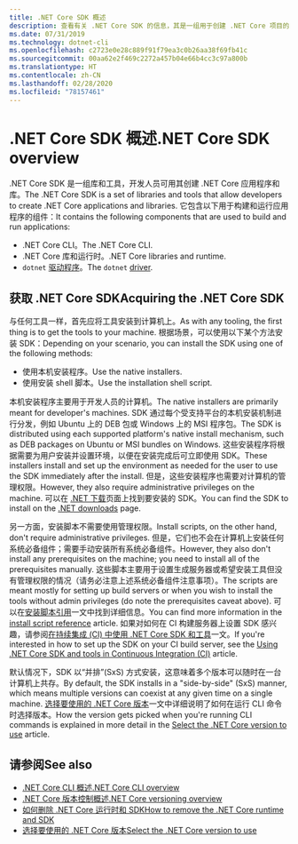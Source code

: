 ```yaml
---
title: .NET Core SDK 概述
description: 查看有关 .NET Core SDK 的信息，其是一组用于创建 .NET Core 项目的库和工具。
ms.date: 07/31/2019
ms.technology: dotnet-cli
ms.openlocfilehash: c2723e0e28c889f91f79ea3c0b26aa38f69fb41c
ms.sourcegitcommit: 00aa62e2f469c2272a457b04e66b4cc3c97a800b
ms.translationtype: HT
ms.contentlocale: zh-CN
ms.lasthandoff: 02/28/2020
ms.locfileid: "78157461"
---
```

# <a name="net-core-sdk-overview"></a><span data-ttu-id="f833a-103">.NET Core SDK 概述</span><span class="sxs-lookup"><span data-stu-id="f833a-103">.NET Core SDK overview</span></span>

<span data-ttu-id="f833a-104">.NET Core SDK 是一组库和工具，开发人员可用其创建 .NET Core 应用程序和库。</span><span class="sxs-lookup"><span data-stu-id="f833a-104">The .NET Core SDK is a set of libraries and tools that allow developers to create .NET Core applications and libraries.</span></span> <span data-ttu-id="f833a-105">它包含以下用于构建和运行应用程序的组件：</span><span class="sxs-lookup"><span data-stu-id="f833a-105">It contains the following components that are used to build and run applications:</span></span>

- <span data-ttu-id="f833a-106">.NET Core CLI。</span><span class="sxs-lookup"><span data-stu-id="f833a-106">The .NET Core CLI.</span></span>
- <span data-ttu-id="f833a-107">.NET Core 库和运行时。</span><span class="sxs-lookup"><span data-stu-id="f833a-107">.NET Core libraries and runtime.</span></span>
- <span data-ttu-id="f833a-108">`dotnet` [驱动程序](tools/index.md#driver)。</span><span class="sxs-lookup"><span data-stu-id="f833a-108">The `dotnet` [driver](tools/index.md#driver).</span></span>

## <a name="acquiring-the-net-core-sdk"></a><span data-ttu-id="f833a-109">获取 .NET Core SDK</span><span class="sxs-lookup"><span data-stu-id="f833a-109">Acquiring the .NET Core SDK</span></span>

<span data-ttu-id="f833a-110">与任何工具一样，首先应将工具安装到计算机上。</span><span class="sxs-lookup"><span data-stu-id="f833a-110">As with any tooling, the first thing is to get the tools to your machine.</span></span> <span data-ttu-id="f833a-111">根据场景，可以使用以下某个方法安装 SDK：</span><span class="sxs-lookup"><span data-stu-id="f833a-111">Depending on your scenario, you can install the SDK using one of the following methods:</span></span>

- <span data-ttu-id="f833a-112">使用本机安装程序。</span><span class="sxs-lookup"><span data-stu-id="f833a-112">Use the native installers.</span></span>
- <span data-ttu-id="f833a-113">使用安装 shell 脚本。</span><span class="sxs-lookup"><span data-stu-id="f833a-113">Use the installation shell script.</span></span>

<span data-ttu-id="f833a-114">本机安装程序主要用于开发人员的计算机。</span><span class="sxs-lookup"><span data-stu-id="f833a-114">The native installers are primarily meant for developer's machines.</span></span> <span data-ttu-id="f833a-115">SDK 通过每个受支持平台的本机安装机制进行分发，例如 Ubuntu 上的 DEB 包或 Windows 上的 MSI 程序包。</span><span class="sxs-lookup"><span data-stu-id="f833a-115">The SDK is distributed using each supported platform's native install mechanism, such as DEB packages on Ubuntu or MSI bundles on Windows.</span></span> <span data-ttu-id="f833a-116">这些安装程序将根据需要为用户安装并设置环境，以便在安装完成后可立即使用 SDK。</span><span class="sxs-lookup"><span data-stu-id="f833a-116">These installers install and set up the environment as needed for the user to use the SDK immediately after the install.</span></span> <span data-ttu-id="f833a-117">但是，这些安装程序也需要对计算机的管理权限。</span><span class="sxs-lookup"><span data-stu-id="f833a-117">However, they also require administrative privileges on the machine.</span></span> <span data-ttu-id="f833a-118">可以在 [.NET 下载](https://dotnet.microsoft.com/download)页面上找到要安装的 SDK。</span><span class="sxs-lookup"><span data-stu-id="f833a-118">You can find the SDK to install on the [.NET downloads](https://dotnet.microsoft.com/download) page.</span></span>

<span data-ttu-id="f833a-119">另一方面，安装脚本不需要使用管理权限。</span><span class="sxs-lookup"><span data-stu-id="f833a-119">Install scripts, on the other hand, don't require administrative privileges.</span></span> <span data-ttu-id="f833a-120">但是，它们也不会在计算机上安装任何系统必备组件；需要手动安装所有系统必备组件。</span><span class="sxs-lookup"><span data-stu-id="f833a-120">However, they also don't install any prerequisites on the machine; you need to install all of the prerequisites manually.</span></span> <span data-ttu-id="f833a-121">这些脚本主要用于设置生成服务器或希望安装工具但没有管理权限的情况（请务必注意上述系统必备组件注意事项）。</span><span class="sxs-lookup"><span data-stu-id="f833a-121">The scripts are meant mostly for setting up build servers or when you wish to install the tools without admin privileges (do note the prerequisites caveat above).</span></span> <span data-ttu-id="f833a-122">可以在[安装脚本引用](tools/dotnet-install-script.md)一文中找到详细信息。</span><span class="sxs-lookup"><span data-stu-id="f833a-122">You can find more information in the [install script reference](tools/dotnet-install-script.md) article.</span></span> <span data-ttu-id="f833a-123">如果对如何在 CI 构建服务器上设置 SDK 感兴趣，请参阅[在持续集成 (CI) 中使用 .NET Core SDK 和工具](tools/using-ci-with-cli.md)一文。</span><span class="sxs-lookup"><span data-stu-id="f833a-123">If you're interested in how to set up the SDK on your CI build server, see the [Using .NET Core SDK and tools in Continuous Integration (CI)](tools/using-ci-with-cli.md) article.</span></span>

<span data-ttu-id="f833a-124">默认情况下，SDK 以“并排”(SxS) 方式安装，这意味着多个版本可以随时在一台计算机上共存。</span><span class="sxs-lookup"><span data-stu-id="f833a-124">By default, the SDK installs in a "side-by-side" (SxS) manner, which means multiple versions can coexist at any given time on a single machine.</span></span> <span data-ttu-id="f833a-125">[选择要使用的 .NET Core 版本](versions/selection.md)一文中详细说明了如何在运行 CLI 命令时选择版本。</span><span class="sxs-lookup"><span data-stu-id="f833a-125">How the version gets picked when you're running CLI commands is explained in more detail in the [Select the .NET Core version to use](versions/selection.md) article.</span></span>

## <a name="see-also"></a><span data-ttu-id="f833a-126">请参阅</span><span class="sxs-lookup"><span data-stu-id="f833a-126">See also</span></span>

- [<span data-ttu-id="f833a-127">.NET Core CLI 概述</span><span class="sxs-lookup"><span data-stu-id="f833a-127">.NET Core CLI overview</span></span>](tools/index.md)
- [<span data-ttu-id="f833a-128">.NET Core 版本控制概述</span><span class="sxs-lookup"><span data-stu-id="f833a-128">.NET Core versioning overview</span></span>](versions/index.md)
- [<span data-ttu-id="f833a-129">如何删除 .NET Core 运行时和 SDK</span><span class="sxs-lookup"><span data-stu-id="f833a-129">How to remove the .NET Core runtime and SDK</span></span>](versions/remove-runtime-sdk-versions.md)
- [<span data-ttu-id="f833a-130">选择要使用的 .NET Core 版本</span><span class="sxs-lookup"><span data-stu-id="f833a-130">Select the .NET Core version to use</span></span>](versions/selection.md)
